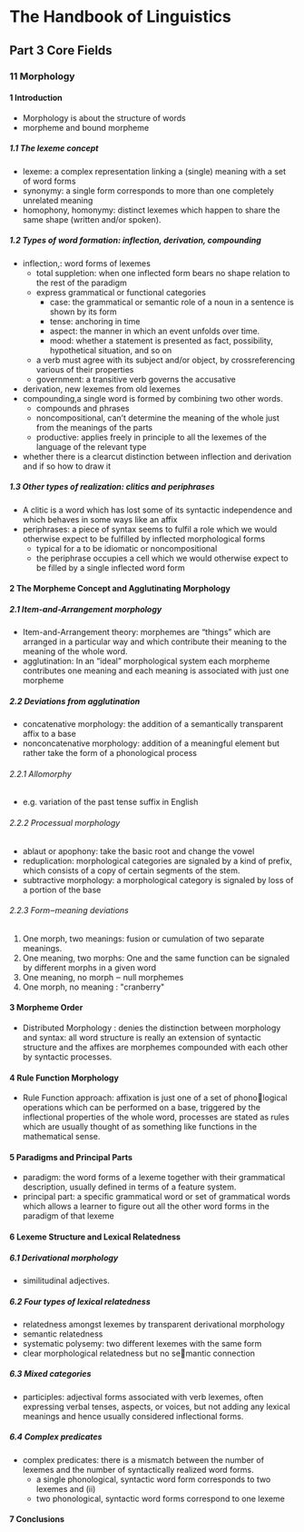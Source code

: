 # The Handbook of Linguistics
## Part 3 Core Fields
### 11 Morphology
#### 1 Introduction
+ Morphology is about the structure of words
+ morpheme and bound morpheme 
##### 1.1 The lexeme concept
+ lexeme: a complex representation linking a (single) meaning with a set of word forms
+ synonymy: a single form corresponds to more than one completely unrelated meaning
+ homophony, homonymy: distinct lexemes which happen to share the same shape (written and/or spoken). 
##### 1.2 Types of word formation: inflection, derivation, compounding
+ inflection,: word forms of lexemes
  + total suppletion: when one inflected form bears no shape relation to the rest of the paradigm
  + express grammatical or functional categories
    + case: the grammatical or semantic role of a noun in a sentence is shown by its form
    + tense: anchoring in time
    + aspect: the manner in which an event unfolds over time.
    + mood: whether a statement is presented as fact, possibility, hypothetical situation, and so on
  +  a verb must agree with its subject and/or object, by crossreferencing various of their properties
  +  government: a transitive verb governs the accusative
+ derivation, new lexemes from old lexemes
+ compounding,a single word is formed by combining two other words. 
  + compounds and phrases
  + noncompositional, can’t determine the meaning of the whole just from the meanings of the parts
  + productive: applies freely in principle to all the lexemes of the language of the relevant type
+ whether there is a clearcut distinction between inflection and derivation and if so how to draw it
##### 1.3 Other types of realization: clitics and periphrases
+ A clitic is a word which has lost some of its syntactic independence and which behaves in some ways like an affix
+ periphrases: a piece of syntax seems to fulfil a role which we would otherwise expect to be fulfilled by inflected morphological forms
  + typical for a to be idiomatic or noncompositional 
  + the periphrase occupies a cell which we would otherwise expect to be filled by a single inflected word form
#### 2 The Morpheme Concept and Agglutinating Morphology
##### 2.1 Item-and-Arrangement morphology 
+ Item-and-Arrangement theory: morphemes are “things” which are arranged in a particular way and which contribute their meaning to the meaning of the whole word. 
+ agglutination: In an “ideal” morphological system each morpheme contributes one meaning and each meaning is associated with just one morpheme 
##### 2.2 Deviations from agglutination
+ concatenative morphology: the addition of a semantically transparent affix to a base
+ nonconcatenative morphology: addition of a meaningful element but rather take the form of a phonological process
###### 2.2.1 Allomorphy
+ e.g. variation of the past tense suffix in English
###### 2.2.2 Processual morphology
+ ablaut or apophony: take the basic root and change the vowel
+ reduplication: morphological categories are signaled by a kind of prefix, which consists of a copy of certain segments of the stem. 
+ subtractive morphology: a morphological category is signaled by loss of a portion of the base
###### 2.2.3 Form‒meaning deviations
1. One morph, two meanings: fusion or cumulation of two separate meanings.
2. One meaning, two morphs: One and the same function can be signaled by different morphs in a given word
3. One meaning, no morph ‒ null morphemes 
4. One morph, no meaning : "cranberry"
#### 3 Morpheme Order 
+ Distributed Morphology : denies the distinction between morphology and syntax: all word structure is really an extension of syntactic structure and the affixes are morphemes compounded with each other by syntactic processes.
#### 4 Rule Function Morphology 
+ Rule Function approach: affixation is just one of a set of phonological operations which can be performed on a base, triggered by the inflectional properties of the whole word, processes are stated as rules which are usually thought of as something like functions in the mathematical sense.
#### 5 Paradigms and Principal Parts
+ paradigm: the word forms of a lexeme together with their grammatical description, usually defined in terms of a feature system. 
+ principal part: a specific grammatical word or set of grammatical words which allows a learner to figure out all the other word forms in the paradigm of that lexeme
#### 6 Lexeme Structure and Lexical Relatedness
##### 6.1 Derivational morphology
+ similitudinal adjectives.
##### 6.2 Four types of lexical relatedness
+ relatedness amongst lexemes by transparent derivational morphology
+ semantic relatedness
+ systematic polysemy: two different lexemes with the same form
+ clear morphological relatedness but no semantic connection 
##### 6.3 Mixed categories
+ participles: adjectival forms associated with verb lexemes, often expressing verbal tenses, aspects, or voices, but not adding any lexical meanings and hence usually considered inflectional forms.
##### 6.4 Complex predicates
+ complex predicates: there is a mismatch between the number of lexemes and the number of syntactically realized word forms. 
  + a single phonological, syntactic word form corresponds to two lexemes and (ii)
  + two phonological, syntactic word forms correspond to one lexeme
#### 7 Conclusions 
